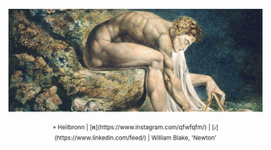 ![](./img/template5_github.png)
<p align="center"> <sub>⌖ Heilbronn | [𝝿](https://www.instagram.com/qfwfqfm/) | [𝒾](https://www.linkedin.com/feed/) | William Blake, 'Newton' </sub></p>
